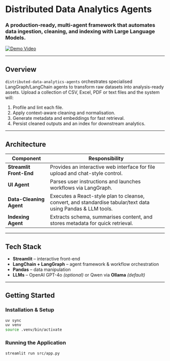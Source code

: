 # Distributed Data Analytics Agents

### A production-ready, multi-agent framework that automates data ingestion, cleaning, and indexing with Large Language Models.

[![Demo Video](https://cdn.loom.com/sessions/thumbnails/e1595ccafa004ec1887eb939d96410cb-f539aa7e878733ee-full-play.gif)](https://www.loom.com/share/e1595ccafa004ec1887eb939d96410cb?sid=e26f1db6-0067-4a8b-9c90-003984f3dc2f)

---

## Overview
`distributed-data-analytics-agents` orchestrates specialised LangGraph/LangChain agents to transform raw datasets into analysis-ready assets. Upload a collection of CSV, Excel, PDF or text files and the system will:

1. Profile and lint each file.
2. Apply context-aware cleaning and normalisation.
3. Generate metadata and embeddings for fast retrieval.
4. Persist cleaned outputs and an index for downstream analytics.

---

## Architecture

| Component | Responsibility |
|-----------|---------------|
| **Streamlit Front-End** | Provides an interactive web interface for file upload and chat-style control. |
| **UI Agent** | Parses user instructions and launches workflows via LangGraph. |
| **Data-Cleaning Agent** | Executes a React-style plan to cleanse, convert, and standardise tabular/text data using Pandas & LLM tools. |
| **Indexing Agent** | Extracts schema, summarises content, and stores metadata for quick retrieval. |

---

## Tech Stack

- **Streamlit** – interactive front-end
- **LangChain + LangGraph** – agent framework & workflow orchestration
- **Pandas** – data manipulation
- **LLMs** – OpenAI GPT-4o *(optional)* or Qwen via **Ollama** *(default)*

---

## Getting Started

### Installation & Setup

```bash
uv sync
uv venv
source .venv/bin/activate
```

### Running the Application
```bash
streamlit run src/app.py
```